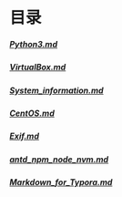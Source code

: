 # 目录

##### [Python3.md]

##### [VirtualBox.md]

##### [System_information.md]

##### [CentOS.md]

##### [Exif.md]

##### [antd_npm_node_nvm.md]

##### [Markdown_for_Typora.md]

[python3.md]: https://github.com/yocc/jacket/blob/master/jug/Python3.md "Python3.md"
[virtualbox.md]: https://github.com/yocc/jacket/blob/master/jug/VirtualBox.md "VirtualBox.md"
[system_information.md]: https://github.com/yocc/jacket/blob/master/jug/System_information.md "System_information.md"
[centos.md]: https://github.com/yocc/jacket/blob/master/jug/CentOS.md "CentOS.md"
[exif.md]: https://github.com/yocc/jacket/blob/master/jug/Exif.md "Exif.md"
[antd_npm_node_nvm.md]: https://github.com/yocc/jacket/blob/master/jug/antd%20npm%20node%20nvm.md "font"
[markdown_for_typora.md]: https://github.com/yocc/jacket/blob/master/jug/Markdown_for_Typora.md "mac"
